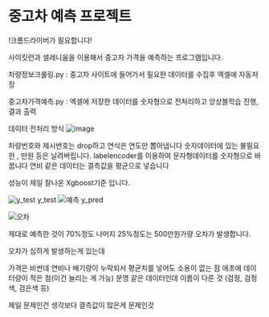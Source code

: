 # 중고차 예측 프로젝트

!크롬드라이버가 필요합니다!

사이킷런과 셀레니움을 이용해서 중고차 가격을 예측하는 프로그램입니다.


차량정보크롤링.py : 중고차 사이트에 들어가서 필요한 데이터를 수집후 엑셀에 자동저장

중고차가격예측.py : 엑셀에 저장한 데이터를 숫자형으로 전처리하고 앙상블학습 진행, 결과 출력



데이터 전처리 방식
![image](https://user-images.githubusercontent.com/83406220/121778005-d066d100-cbcf-11eb-845f-5637eadebac5.png)

차량번호와 제시번호는 drop하고
연식은 연도만 뽑아냅니다
숫자데이터에 있는 불필요한 , 만원 등은 날려버립니다.
labelencoder를 이용하여 문자형데이터를 숫자형으로 바꿉니다
연비 같은 데이터는 결측값을 평균으로 넣습니다

성능이 제일 잘나온 Xgboost기준 입니다.

![y_test](https://user-images.githubusercontent.com/83406220/121778106-61d64300-cbd0-11eb-836e-2976d9645b80.png) y_test
![예측](https://user-images.githubusercontent.com/83406220/121778107-63077000-cbd0-11eb-9210-c7e89ea2946e.png) y_pred


![오차](https://user-images.githubusercontent.com/83406220/121778111-6569ca00-cbd0-11eb-9000-2637c1776f34.png) 


제대로 예측한 것이 70%정도 나머지 25%정도는 500만원가량 오차가 발생합니다.

오차가 심하게 발생하는게 있는데

가격은 비싼데 연비나 배기량이 누락되서 평균치를 넣어도 소용이 없는 점
애초에 데이터량이 적은 점(이건 늘리는 게 가능)
분명 같은 데이터인데 이름이 다른 것 (검정, 검정색, 검은색 등)

제일 문제인건 생각보다 결측값이 많은게 문제인것 

